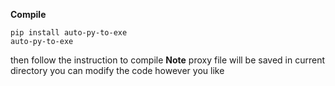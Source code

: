 **Compile**
```shell
pip install auto-py-to-exe
auto-py-to-exe
```
then follow the instruction to compile
**Note**
proxy file will be saved in current directory
you can modify the code however you like

